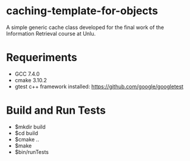 # caching-template-for-objects
A simple generic cache class developed for the final work of the Information Retrieval course at Unlu.

# Requeriments
* GCC 7.4.0
* cmake 3.10.2
* gtest c++ framework installed: https://github.com/google/googletest

# Build and Run Tests
* $mkdir build
* $cd build
* $cmake ..
* $make
* $bin/runTests
